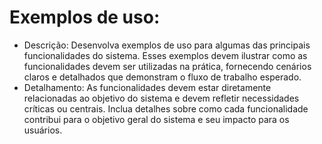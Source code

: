 # Exemplos de uso:
- Descrição: Desenvolva exemplos de uso para algumas das principais funcionalidades do sistema. Esses exemplos devem ilustrar como as funcionalidades devem ser utilizadas na prática, fornecendo cenários claros e detalhados que demonstram o fluxo de trabalho esperado.
- Detalhamento: As funcionalidades devem estar diretamente relacionadas ao objetivo do sistema e devem refletir necessidades críticas ou centrais. Inclua detalhes sobre como cada funcionalidade contribui para o objetivo geral do sistema e seu impacto para os usuários.
